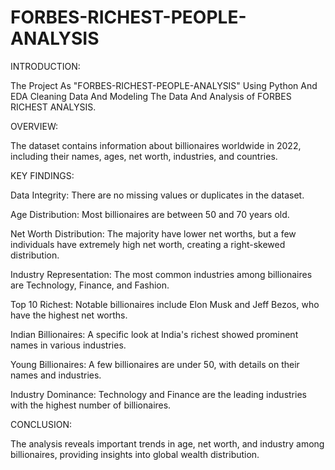 # FORBES-RICHEST-PEOPLE-ANALYSIS

INTRODUCTION:

   The Project As "FORBES-RICHEST-PEOPLE-ANALYSIS" Using Python And EDA Cleaning Data And Modeling The Data And Analysis of FORBES RICHEST ANALYSIS.
   
OVERVIEW:

   The dataset contains information about billionaires worldwide in 2022, including their names, ages, net worth, industries, and countries.

KEY FINDINGS:

   Data Integrity: There are no missing values or duplicates in the dataset.

   Age Distribution: Most billionaires are between 50 and 70 years old.

   Net Worth Distribution: The majority have lower net worths, but a few individuals have extremely high net worth, creating a right-skewed distribution.

   Industry Representation: The most common industries among billionaires are Technology, Finance, and Fashion.

   Top 10 Richest: Notable billionaires include Elon Musk and Jeff Bezos, who have the highest net worths.

   Indian Billionaires: A specific look at India's richest showed prominent names in various industries.

   Young Billionaires: A few billionaires are under 50, with details on their names and industries.

   Industry Dominance: Technology and Finance are the leading industries with the highest number of billionaires.

CONCLUSION:

   The analysis reveals important trends in age, net worth, and industry among billionaires, providing insights into global wealth distribution.



